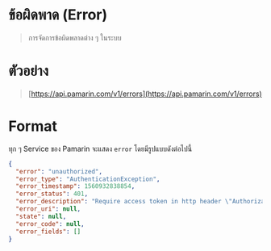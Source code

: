 # ข้อผิดพาด (Error) 

> การจัดการข้อผิดพลาดต่าง ๆ ในระบบ

# ตัวอย่าง
> [https://api.pamarin.com/v1/errors](https://api.pamarin.com/v1/errors)

# Format 
ทุก ๆ Service ของ Pamarin จะแสดง `error` โดยมีรูปแบบดังต่อไปนี้

```json
{
  "error": "unauthorized",
  "error_type": "AuthenticationException",
  "error_timestamp": 1560932838854,
  "error_status": 401,
  "error_description": "Require access token in http header \"Authorization\" : \"bearer $TOKEN\"",
  "error_uri": null,
  "state": null,
  "error_code": null,
  "error_fields": []
}
```
